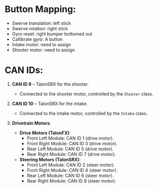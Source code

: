 # Button Mapping:

- Swerve translation: left stick
- Swerve rotation: right stick
- Gyro reset: right bumper bottomed out
- Callibrate gyro: A button
- Intake motor: need to assign
- Shooter motor: need to assign

# CAN IDs:

1. **CAN ID 9** – TalonSRX for the shooter.
   - Connected to the shooter motor, controlled by the `Shooter` class.
1. **CAN ID 10** – TalonSRX for the intake.
   - Connected to the intake motor, controlled by the `Intake` class.

3. **Drivetrain Motors**:
   - **Drive Motors (TalonFX)**:
     - Front Left Module: CAN ID 1 (drive motor).
     - Front Right Module: CAN ID 3 (drive motor).
     - Rear Left Module: CAN ID 5 (drive motor).
     - Rear Right Module: CAN ID 7 (drive motor).
   - **Steering Motors (TalonSRX)**:
     - Front Left Module: CAN ID 2 (steer motor).
     - Front Right Module: CAN ID 4 (steer motor).
     - Rear Left Module: CAN ID 6 (steer motor).
     - Rear Right Module: CAN ID 8 (steer motor).
